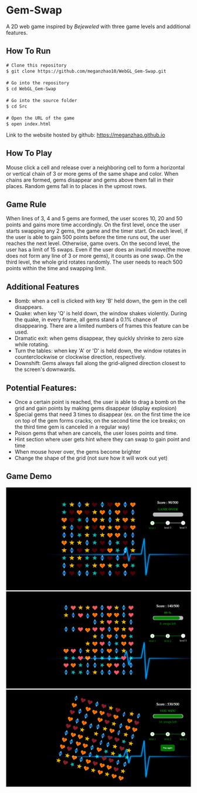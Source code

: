 # Gem-Swap
A 2D web game inspired by *Bejeweled* with three game levels and additional features.

## How To Run
```
# Clone this repository
$ git clone https://github.com/meganzhao10/WebGL_Gem-Swap.git

# Go into the repository
$ cd WebGL_Gem-Swap

# Go into the source folder
$ cd Src

# Open the URL of the game
$ open index.html
```
Link to the website hosted by github: https://meganzhao.github.io

## How To Play
Mouse click a cell and release over a neighboring cell to form a horizontal or vertical chain of 3 or more gems of the same shape and color. When chains are formed, gems disappear and gems above them fall in their places. Random gems fall in to places in the upmost rows. 

## Game Rule
When lines of 3, 4 and 5 gems are formed, the user scores 10, 20 and 50 points and gains more time accordingly. On the first level, once the user starts swapping any 2 gems, the game and the timer start. On each level, if the user is able to gain 500 points before the time runs out, the user reaches the next level. Otherwise, game overs. On the second level, the user has a limit of 15 swaps. Even if the user does an invalid move(the move does not form any line of 3 or more gems), it counts as one swap. On the third level, the whole grid rotates randomly. The user needs to reach 500 points within the time and swapping limit. 

## Additional Features
* Bomb: when a cell is clicked with key 'B' held down, the gem in the cell disappears.
* Quake: when key 'Q' is held down, the window shakes violently. During the quake, in every frame, all gems stand a 0.1% chance of disappearing. There are a limited numbers of frames this feature can be used.
* Dramatic exit: when gems disappear, they quickly shrinke to zero size while rotating.
* Turn the tables: when key 'A' or 'D' is held down, the window rotates in counterclockwise or clockwise direction, respectively.
* Downshift: Gems always fall along the grid-aligned direction closest to the screen's downwards.

## Potential Features: 
* Once a certain point is reached, the user is able to drag a bomb on the grid and gain points by making gems disappear (display explosion)
* Special gems that need 3 times to disappear (ex. on the first time the ice on top of the gem forms cracks; on the second time the ice breaks; on the third time gem is canceled in a regular way)
* Poison gems that when are cancels, the user loses points and time.
* Hint section where user gets hint where they can swap to gain point and time
* When mouse hover over, the gems become brighter
* Change the shape of the grid (not sure how it will work out yet)

## Game Demo

![Alt text](img-demo/level1.png?raw=true "Title")
![Alt text](img-demo/level2.png?raw=true "Title")
![Alt text](img-demo/level3.png?raw=true "Title")


